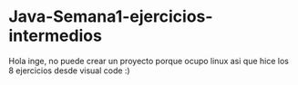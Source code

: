 # Java-Semana1-ejercicios-intermedios

Hola inge, no puede crear un proyecto porque ocupo linux asi que hice los 8 ejercicios desde visual code :)
